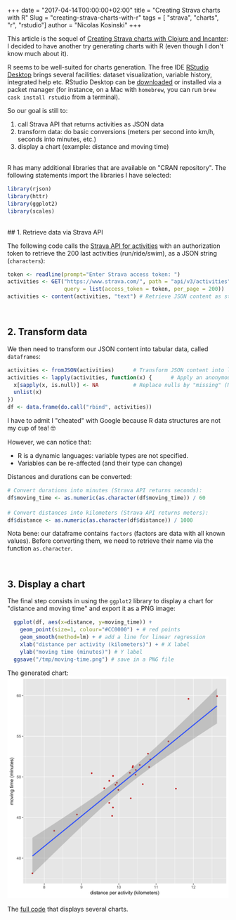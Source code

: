 +++
date = "2017-04-14T00:00:00+02:00"
title = "Creating Strava charts with R"
Slug = "creating-strava-charts-with-r"
tags = [ "strava", "charts", "r", "rstudio"]
author = "Nicolas Kosinski"
+++

This article is the sequel of [Creating Strava charts with Clojure and Incanter](creating-strava-charts-with-clojure-and-incanter-en.html): I decided to have another try generating charts with R (even though I don't know much about it).

R seems to be well-suited for charts generation. The free IDE [RStudio Desktop](https://www.rstudio.com/products/RStudio/) brings several facilities: dataset visualization, variable history, integrated help etc. RStudio Desktop can be [downloaded](http://www.rstudio.com/products/rstudio/download/) or installed via a packet manager (for instance, on a Mac with `homebrew`, you can run `brew cask install rstudio` from a terminal).


So our goal is still to:

1. call Strava API that returns activities as JSON data
2. transform data: do basic conversions (meters per second into km/h, seconds into minutes, etc.)
3. display a chart (example: distance and moving time)

<br/>
R has many additional libraries that are available on "CRAN repository". The following statements import the libraries I have selected:

```r
library(rjson)
library(httr)
library(ggplot2)
library(scales)
```

<br/>
## 1. Retrieve data via Strava API

The following code calls the [Strava API for activities](http://strava.github.io/api/v3/activities/) with an authorization token to retrieve the 200 last activities (run/ride/swim), as a JSON string (`characters`):
```r
token <- readline(prompt="Enter Strava access token: ")
activities <- GET("https://www.strava.com/", path = "api/v3/activities",
                  query = list(access_token = token, per_page = 200))
activities <- content(activities, "text") # Retrieve JSON content as string
```

<br/>

## 2. Transform data

We then need to transform our JSON content into tabular data, called `dataframes`:
```r
activities <- fromJSON(activities)      # Transform JSON content into lists
activities <- lapply(activities, function(x) {      # Apply an anonymous function on each list elements
  x[sapply(x, is.null)] <- NA           # Replace nulls by "missing" (N/A)
  unlist(x)
})
df <- data.frame(do.call("rbind", activities))
```
I have to admit I "cheated" with Google because R data structures are not my cup of tea! 🤓


However, we can notice that:

- R is a dynamic languages: variable types are not specified.
- Variables can be re-affected (and their type can change)


Distances and durations can be converted:
```r
# Convert durations into minutes (Strava API returns seconds):
df$moving_time <- as.numeric(as.character(df$moving_time)) / 60

# Convert distances into kilometers (Strava API returns meters):
df$distance <- as.numeric(as.character(df$distance)) / 1000
```

Nota bene: our dataframe contains `factors` (factors are data with all known values). Before converting them, we need to retrieve their name via the function `as.character`.


<br/>

## 3. Display a chart

The final step consists in using the `ggplot2` library to display a chart for "distance and moving time" and export it as a PNG image:
```r
  ggplot(df, aes(x=distance, y=moving_time)) +
    geom_point(size=1, colour="#CC0000") + # red points
    geom_smooth(method=lm) + # add a line for linear regression
    xlab("distance per activity (kilometers)") + # X label
    ylab("moving time (minutes)") # Y label
  ggsave("/tmp/moving-time.png") # save in a PNG file
```

The generated chart:
![Chart: distance and moving time](images/r-chart-distance-per-moving-time.png)


The [full code](https://gist.github.com/nicokosi/241331f67692945ddca4e4ea2cc0597d) that displays several charts.
